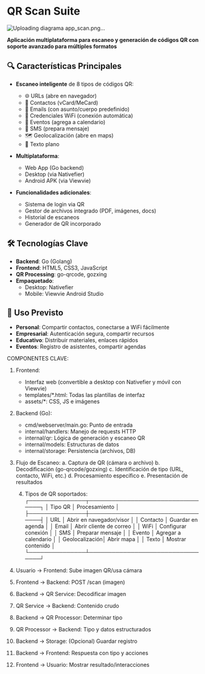 # QR Scan Suite

![Uploading diagrama app_scan.png…]()


**Aplicación multiplataforma para escaneo y generación de códigos QR con soporte avanzado para múltiples formatos**

## 🔍 Características Principales

- **Escaneo inteligente** de 8 tipos de códigos QR:
  - 🌐 URLs (abre en navegador)
  - 📇 Contactos (vCard/MeCard)
  - 📧 Emails (con asunto/cuerpo predefinido)
  - 📶 Credenciales WiFi (conexión automática)
  - 📅 Eventos (agrega a calendario)
  - 📱 SMS (prepara mensaje)
  - 🗺️ Geolocalización (abre en maps)
  - 📝 Texto plano

- **Multiplataforma**:
  - Web App (Go backend)
  - Desktop (via Nativefier)
  - Android APK (via Viewvie)

- **Funcionalidades adicionales**:
  - Sistema de login via QR
  - Gestor de archivos integrado (PDF, imágenes, docs)
  - Historial de escaneos
  - Generador de QR incorporado

## 🛠️ Tecnologías Clave

- **Backend**: Go (Golang)
- **Frontend**: HTML5, CSS3, JavaScript
- **QR Processing**: go-qrcode, gozxing
- **Empaquetado**: 
  - Desktop: Nativefier
  - Mobile: Viewvie Android Studio

## 🚀 Uso Previsto

- **Personal**: Compartir contactos, conectarse a WiFi fácilmente
- **Empresarial**: Autenticación segura, compartir recursos
- **Educativo**: Distribuir materiales, enlaces rápidos
- **Eventos**: Registro de asistentes, compartir agendas




COMPONENTES CLAVE:

1. Frontend:
   - Interfaz web (convertible a desktop con Nativefier y móvil con Viewvie)
   - templates/*.html: Todas las plantillas de interfaz
   - assets/*: CSS, JS e imágenes

2. Backend (Go):
   - cmd/webserver/main.go: Punto de entrada
   - internal/handlers: Manejo de requests HTTP
   - internal/qr: Lógica de generación y escaneo QR
   - internal/models: Estructuras de datos
   - internal/storage: Persistencia (archivos, DB)

3. Flujo de Escaneo:
   a. Captura de QR (cámara o archivo)
   b. Decodificación (go-qrcode/gozxing)
   c. Identificación de tipo (URL, contacto, WiFi, etc.)
   d. Procesamiento específico
   e. Presentación de resultados

   4. Tipos de QR soportados:
   ┌───────────────┬─────────────────────────────────┐
   │   Tipo QR     │      Procesamiento              │
   ├───────────────┼─────────────────────────────────┤
   │ URL           │ Abrir en navegador/visor        │
   │ Contacto      │ Guardar en agenda               │
   │ Email         │ Abrir cliente de correo         │
   │ WiFi          │ Configurar conexión             │
   │ SMS           │ Preparar mensaje                │
   │ Evento        │ Agregar a calendario            │
   │ Geolocalización│ Abrir mapa                     │
   │ Texto         │ Mostrar contenido               │
   └───────────────┴─────────────────────────────────┘

1. Usuario → Frontend: Sube imagen QR/usa cámara
2. Frontend → Backend: POST /scan (imagen)
3. Backend → QR Service: Decodificar imagen
4. QR Service → Backend: Contenido crudo
5. Backend → QR Processor: Determinar tipo
6. QR Processor → Backend: Tipo y datos estructurados
7. Backend → Storage: (Opcional) Guardar registro
8. Backend → Frontend: Respuesta con tipo y acciones
9. Frontend → Usuario: Mostrar resultado/interacciones
